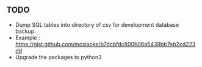 ## TODO

* Dump SQL tables into directory of csv for development database backup.
* Example : https://gist.github.com/mcxiaoke/b7dcbfdc800b06a5439bb7eb2cd223dd
* Upgrade the packages to python3

